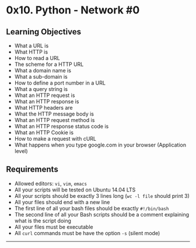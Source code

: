 # 0x10. Python - Network #0

## Learning Objectives
* What a URL is
* What HTTP is
* How to read a URL
* The scheme for a HTTP URL
* What a domain name is
* What a sub-domain is
* How to define a port number in a URL
* What a query string is
* What an HTTP request is
* What an HTTP response is
* What HTTP headers are
* What the HTTP message body is
* What an HTTP request method is
* What an HTTP response status code is
* What an HTTP Cookie is
* How to make a request with cURL
* What happens when you type google.com in your browser (Application level)

## Requirements
* Allowed editors: `vi`, `vim`, `emacs`
* All your scripts will be tested on Ubuntu 14.04 LTS
* All your scripts should be exactly 3 lines long (`wc -l file` should print 3)
* All your files should end with a new line
* The first line of all your bash files should be exactly `#!/bin/bash`
* The second line of all your Bash scripts should be a comment explaining what is the script doing
* All your files must be executable
* All `curl` commands must be have the option `-s` (silent mode)

---

### 